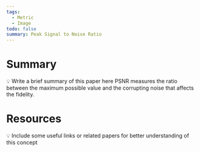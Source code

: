 ```yaml
---
tags:
  - Metric
  - Image
todo: false
summary: Peak Signal to Noise Ratio
---
```

# Summary
💡 Write a brief summary of this paper here
PSNR measures the ratio between the maximum possible value and the corrupting noise that affects the fidelity.
# Resources
💡 Include some useful links or related papers for better understanding of this concept